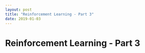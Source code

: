 ```yaml
---
layout: post
title: "Reinforcement Learning - Part 3"
date: 2019-01-03
---
```


<style>body {text-align: justify}</style>

# Reinforcement Learning - Part 3